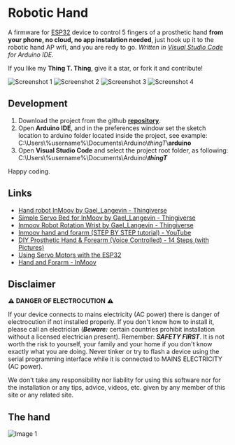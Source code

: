 # Robotic Hand

A firmware for [ESP32](https://en.wikipedia.org/wiki/ESP32) device to control 5 fingers of a prosthetic hand **from your phone, no cloud, no app instalation needed**, just hook up it to the robotic hand AP wifi, and you are redy to go. 
_Written in [Visual Studio Code](https://marketplace.visualstudio.com/items?itemName=vsciot-vscode.vscode-arduino) for Arduino IDE._

If you like my **Thing T. Thing**, give it a star, or fork it and contribute!

![Screenshot 1](/docs/Screenshot_1.png)
![Screenshot 2](/docs/Screenshot_2.png)
![Screenshot 3](/docs/Screenshot_3.png)
![Screenshot 4](/docs/Screenshot_4.png)

## Development

1. Download the project from the github [**repository**](https://github.com/y10/thingT).
2. Open **Arduino IDE**, and in the preferences window set the sketch location to arduino folder located inside the project, see example:
 C:\Users\\%username%\Documents\Arduino\\_thingT_\\**arduino**
3. Open **Visual Studio Code** and select the project root folder, as following:
 C:\Users\\%username%\Documents\Arduino\\**_thingT_**

Happy coding.

## Links
* [Hand robot InMoov by Gael_Langevin - Thingiverse](https://www.thingiverse.com/thing:17773)
* [Simple Servo Bed for InMoov by Gael_Langevin - Thingiverse](https://www.thingiverse.com/thing:65274)
* [Inmoov Robot Rotation Wrist by Gael_Langevin - Thingiverse](https://www.thingiverse.com/thing:25149)
* [Inmoov hand and forarm (STEP BY STEP tutorial) - YouTube](https://www.youtube.com/watch?v=4t1daCFQ1OE)
* [DIY Prosthetic Hand & Forearm (Voice Controlled) - 14 Steps (with Pictures)](https://www.instructables.com/Voice-Controlled-Prosthetic-Hand-Forearm/)
* [Using Servo Motors with the ESP32](https://dronebotworkshop.com/esp32-servo/)
* [Hand and Forarm - InMoov](http://inmoov.fr/hand-and-forarm/)

## Disclaimer

:warning: **DANGER OF ELECTROCUTION** :warning:

If your device connects to mains electricity (AC power) there is danger of electrocution if not installed properly. If you don't know how to install it, please call an electrician (***Beware:*** certain countries prohibit installation without a licensed electrician present). Remember: _**SAFETY FIRST**_. It is not worth the risk to yourself, your family and your home if you don't know exactly what you are doing. Never tinker or try to flash a device using the serial programming interface while it is connected to MAINS ELECTRICITY (AC power).

We don't take any responsibility nor liability for using this software nor for the installation or any tips, advice, videos, etc. given by any member of this site or any related site.

## The hand
![Image 1](/docs/Image_1.jpg)
